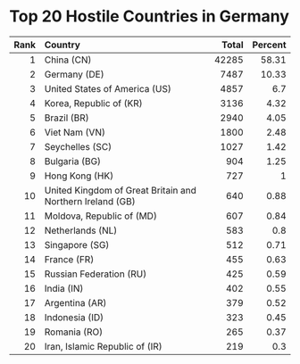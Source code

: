 # Top 20 Hostile Countries in Germany

| Rank | Country | Total | Percent |
| ---: | :------ | ----: | ------: |
| 1 | China (CN) | 42285 | 58.31 |
| 2 | Germany (DE) | 7487 | 10.33 |
| 3 | United States of America (US) | 4857 | 6.7 |
| 4 | Korea, Republic of (KR) | 3136 | 4.32 |
| 5 | Brazil (BR) | 2940 | 4.05 |
| 6 | Viet Nam (VN) | 1800 | 2.48 |
| 7 | Seychelles (SC) | 1027 | 1.42 |
| 8 | Bulgaria (BG) | 904 | 1.25 |
| 9 | Hong Kong (HK) | 727 | 1 |
| 10 | United Kingdom of Great Britain and Northern Ireland (GB) | 640 | 0.88 |
| 11 | Moldova, Republic of (MD) | 607 | 0.84 |
| 12 | Netherlands (NL) | 583 | 0.8 |
| 13 | Singapore (SG) | 512 | 0.71 |
| 14 | France (FR) | 455 | 0.63 |
| 15 | Russian Federation (RU) | 425 | 0.59 |
| 16 | India (IN) | 402 | 0.55 |
| 17 | Argentina (AR) | 379 | 0.52 |
| 18 | Indonesia (ID) | 323 | 0.45 |
| 19 | Romania (RO) | 265 | 0.37 |
| 20 | Iran, Islamic Republic of (IR) | 219 | 0.3 |
